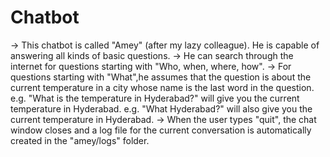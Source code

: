 # Chatbot
->  This chatbot is called "Amey" (after my lazy colleague). He is capable of answering all kinds of basic questions.
->  He can search through the internet for questions starting with "Who, when, where, how".
->  For questions starting with "What",he assumes that the question is about the current temperature in a city whose name is the last word in the question.
  e.g. "What is the temperature in Hyderabad?" will give you the current temperature in Hyderabad.
  e.g. "What Hyderabad?" will also give you the current temperature in Hyderabad.
->  When the user types "quit", the chat window closes and a log file for the current conversation is automatically created in the "amey/logs" folder.
